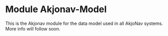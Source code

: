 # Module Akjonav-Model

This is the Akjonav module for the data model used in all AkjoNav systems. More info will follow soon.